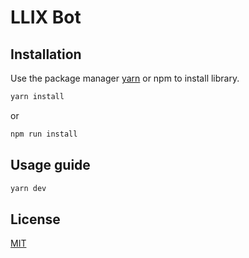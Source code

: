 # LLIX Bot


## Installation

Use the package manager [yarn](https://classic.yarnpkg.com/en/docs/install/#debian-stable) or npm to install library.

```bash
yarn install
```

or

```bash
npm run install
```

## Usage guide

```bash
yarn dev
```

## License

[MIT](https://choosealicense.com/licenses/mit/)
